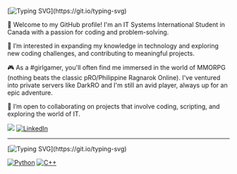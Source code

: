 [![Typing SVG](https://readme-typing-svg.demolab.com?font=Fira+Code&pause=1000&color=F77BC7&width=435&lines=Hi!+I'm+Graceth+%2Fgrey-set%2F!)](https://git.io/typing-svg)

🌟 Welcome to my GitHub profile! I'm an IT Systems International Student in Canada with a passion for coding and problem-solving. 

👀 I’m interested in expanding my knowledge in technology and exploring new coding challenges, and contributing to meaningful projects.

🎮 As a #girlgamer, you'll often find me immersed in the world of MMORPG (nothing beats the classic pRO/Philippine Ragnarok Online). I've ventured into private servers like DarkRO and I'm still an avid player, always up for an epic adventure.

💞️ I’m open to collaborating on projects that involve coding, scripting, and exploring the world of IT.

![](https://komarev.com/ghpvc/?username=gracethcor&style=plastic&color=ff69b4) [![LinkedIn](https://img.shields.io/badge/-LinkedIn-blue?style=flat&logo=linkedin&logoColor=white&link=https://www.linkedin.com/in/gracethcornelio/)](https://www.linkedin.com/in/gracethcornelio/)

<!---
gracethcor/gracethcor is a ✨ special ✨ repository because its README.md appears on your GitHub profile.
You can click the Preview link to see how your changes will appear on your profile before committing.
--->

---

[![Typing SVG](https://readme-typing-svg.demolab.com?font=Fira+Code&pause=1000&color=F77BC7&width=435&lines=Languages%2FTools+currently+learning..)](https://git.io/typing-svg)

[![Python](https://img.icons8.com/color/48/000000/python.png)](https://www.python.org/)
[![C++](https://img.icons8.com/color/48/000000/c-plus-plus-logo.png)](https://en.cppreference.com/)

<!-- Add more icons and links here for other languages and tools. -->
